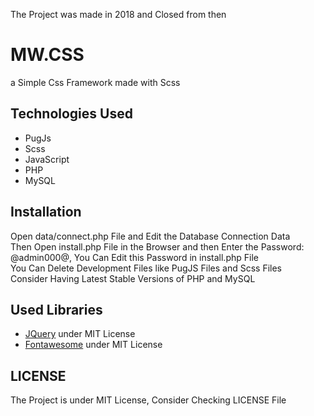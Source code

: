 
The Project was made in 2018 and Closed from then  

# MW.CSS 
a Simple Css Framework made with Scss

## Technologies Used
* PugJs
* Scss
* JavaScript
* PHP
* MySQL

## Installation
Open data/connect.php File and Edit the Database Connection Data  
Then Open install.php File in the Browser and then Enter the Password: @admin000@, You Can Edit this Password in install.php File  
You Can Delete Development Files like PugJS Files and Scss Files  
Consider Having Latest Stable Versions of PHP and MySQL

## Used Libraries
* [JQuery](https://jquery.com/) under MIT License
* [Fontawesome](https://fontawesome.com) under MIT License

## LICENSE
The Project is under MIT License, Consider Checking LICENSE File
